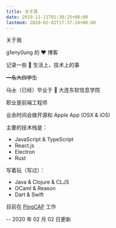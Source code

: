 ```yaml
---
title: 关于我
date: 2019-11-11T01:30:25+08:00
lastmod: 2020-02-02T17:37:24+08:00
---
```


关于我

<!--more-->

g1eny0ung 的 ❤️ 博客

记录一些 🌈 生活上，技术上的事

~~一名大四学生~~

~~马上~~（已经）毕业于 🏫 大连东软信息学院

职业是前端工程师

业余时间会做开源和 Apple App (OSX & iOS)

主要的技术栈是：

- JavaScript & TypeScript
- React.js
- Electron
- Rust

写着玩（写过）：

- Java & Clojure & CLJS
- OCaml & Reason
- Dart & Swift

目前在 [PingCAP](https://pingcap.com) 工作

-- 2020 年 02 月 02 日更新
